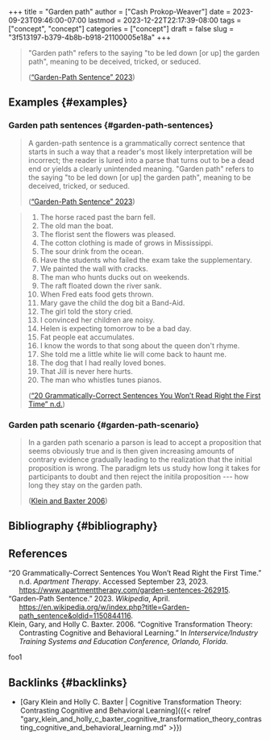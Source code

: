 +++
title = "Garden path"
author = ["Cash Prokop-Weaver"]
date = 2023-09-23T09:46:00-07:00
lastmod = 2023-12-22T22:17:39-08:00
tags = ["concept", "concept"]
categories = ["concept"]
draft = false
slug = "3f513197-b379-4b8b-b918-21100005e18a"
+++

> "Garden path" refers to the saying "to be led down [or up] the garden path", meaning to be deceived, tricked, or seduced.
>
> (<a href="#citeproc_bib_item_2">“Garden-Path Sentence” 2023</a>)


## Examples {#examples}


### Garden path sentences {#garden-path-sentences}

> A garden-path sentence is a grammatically correct sentence that starts in such a way that a reader's most likely interpretation will be incorrect; the reader is lured into a parse that turns out to be a dead end or yields a clearly unintended meaning. "Garden path" refers to the saying "to be led down [or up] the garden path", meaning to be deceived, tricked, or seduced.
>
> (<a href="#citeproc_bib_item_2">“Garden-Path Sentence” 2023</a>)

<!--quoteend-->

> 1.  The horse raced past the barn fell.
> 2.  The old man the boat.
> 3.  The florist sent the flowers was pleased.
> 4.  The cotton clothing is made of grows in Mississippi.
> 5.  The sour drink from the ocean.
> 6.  Have the students who failed the exam take the supplementary.
> 7.  We painted the wall with cracks.
> 8.  The man who hunts ducks out on weekends.
> 9.  The raft floated down the river sank.
> 10. When Fred eats food gets thrown.
> 11. Mary gave the child the dog bit a Band-Aid.
> 12. The girl told the story cried.
> 13. I convinced her children are noisy.
> 14. Helen is expecting tomorrow to be a bad day.
> 15. Fat people eat accumulates.
> 16. I know the words to that song about the queen don't rhyme.
> 17. She told me a little white lie will come back to haunt me.
> 18. The dog that I had really loved bones.
> 19. That Jill is never here hurts.
> 20. The man who whistles tunes pianos.
>
> (<a href="#citeproc_bib_item_1">“20 Grammatically-Correct Sentences You Won’t Read Right the First Time” n.d.</a>)


### Garden path scenario {#garden-path-scenario}

> In a garden path scenario a parson is lead to accept a proposition that seems obviously true and is then given increasing amounts of contrary evidence gradually leading to the realization that the initial proposition is wrong. The paradigm lets us study how long it takes for participants to doubt and then reject the initila proposition --- how long they stay on the garden path.
>
> (<a href="#citeproc_bib_item_3">Klein and Baxter 2006</a>)


## Bibliography {#bibliography}

## References

<style>.csl-entry{text-indent: -1.5em; margin-left: 1.5em;}</style><div class="csl-bib-body">
  <div class="csl-entry"><a id="citeproc_bib_item_1"></a>“20 Grammatically-Correct Sentences You Won’t Read Right the First Time.” n.d. <i>Apartment Therapy</i>. Accessed September 23, 2023. <a href="https://www.apartmenttherapy.com/garden-sentences-262915">https://www.apartmenttherapy.com/garden-sentences-262915</a>.</div>
  <div class="csl-entry"><a id="citeproc_bib_item_2"></a>“Garden-Path Sentence.” 2023. <i>Wikipedia</i>, April. <a href="https://en.wikipedia.org/w/index.php?title=Garden-path_sentence&oldid=1150844116">https://en.wikipedia.org/w/index.php?title=Garden-path_sentence&#38;oldid=1150844116</a>.</div>
  <div class="csl-entry"><a id="citeproc_bib_item_3"></a>Klein, Gary, and Holly C. Baxter. 2006. “Cognitive Transformation Theory: Contrasting Cognitive and Behavioral Learning.” In <i>Interservice/Industry Training Systems and Education Conference, Orlando, Florida</i>.</div>
</div>

foo1


## Backlinks {#backlinks}

-   [Gary Klein and Holly C. Baxter | Cognitive Transformation Theory: Contrasting Cognitive and Behavioral Learning]({{< relref "gary_klein_and_holly_c_baxter_cognitive_transformation_theory_contrasting_cognitive_and_behavioral_learning.md" >}})
